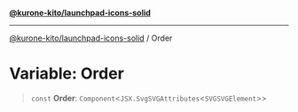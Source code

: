 [**@kurone-kito/launchpad-icons-solid**](../README.md)

***

[@kurone-kito/launchpad-icons-solid](../globals.md) / Order

# Variable: Order

> `const` **Order**: `Component`\<`JSX.SvgSVGAttributes`\<`SVGSVGElement`\>\>
